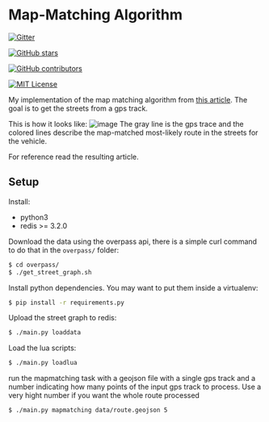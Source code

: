 # Map-Matching Algorithm

[![Gitter](https://badges.gitter.im/Join%20Chat.svg)](https://gitter.im/map_matching/Lobby?utm_source=badge&utm_medium=badge&utm_campaign=pr-badge&utm_content=badge)

[![GitHub stars](https://img.shields.io/github/stars/categulario/map_matching.svg)](https://github.com/perusio/drupal-with-nginx/)

[![GitHub contributors](https://img.shields.io/github/contributors/categulario/map_matching.svg?color=red)](https://github.com/categulario/map_matching/graphs/contributors)

[![MIT License](https://img.shields.io/github/license/categulario/map_matching.svg?color=blue)](https://github.com/categulario/map_matching/blob/master/LICENSE.md)


My implementation of the map matching algorithm from [this article](https://www.researchgate.net/publication/308856380_Fast_Hidden_Markov_Model_Map-Matching_for_Sparse_and_Noisy_Trajectories). The goal is to get the streets from a gps track.

This is how it looks like:
![image](http://categulario.tk/map_matching_result.png)
The gray line is the gps trace and the colored lines describe the map-matched most-likely route in the streets for the vehicle.

For reference read the resulting article.

## Setup

Install:

* python3
* redis >= 3.2.0

Download the data using the overpass api, there is a simple curl command to do that in the `overpass/` folder:

```bash
$ cd overpass/
$ ./get_street_graph.sh
```

Install python dependencies. You may want to put them inside a virtualenv:

```bash
$ pip install -r requirements.py
```

Upload the street graph to redis:

```bash
$ ./main.py loaddata
```

Load the lua scripts:

```bash
$ ./main.py loadlua
```

run the mapmatching task with a geojson file with a single gps track and a number indicating how many points of the input gps track to process. Use a very hight number if you want the whole route processed

```bash
$ ./main.py mapmatching data/route.geojson 5
```

